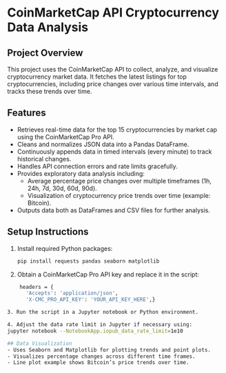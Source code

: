 # CoinMarketCap API Cryptocurrency Data Analysis

## Project Overview
This project uses the CoinMarketCap API to collect, analyze, and visualize cryptocurrency market data. It fetches the latest listings for top cryptocurrencies, including price changes over various time intervals, and tracks these trends over time.

## Features
- Retrieves real-time data for the top 15 cryptocurrencies by market cap using the CoinMarketCap Pro API.
- Cleans and normalizes JSON data into a Pandas DataFrame.
- Continuously appends data in timed intervals (every minute) to track historical changes.
- Handles API connection errors and rate limits gracefully.
- Provides exploratory data analysis including:
  - Average percentage price changes over multiple timeframes (1h, 24h, 7d, 30d, 60d, 90d).
  - Visualization of cryptocurrency price trends over time (example: Bitcoin).
- Outputs data both as DataFrames and CSV files for further analysis.

## Setup Instructions
1. Install required Python packages:
   ```bash
   pip install requests pandas seaborn matplotlib
2. Obtain a CoinMarketCap Pro API key and replace it in the script:
  ```bash 
      headers = {
        'Accepts': 'application/json',
        'X-CMC_PRO_API_KEY': 'YOUR_API_KEY_HERE',}

3. Run the script in a Jupyter notebook or Python environment.

4. Adjust the data rate limit in Jupyter if necessary using:
  jupyter notebook --NotebookApp.iopub_data_rate_limit=1e10

## Data Visualization
- Uses Seaborn and Matplotlib for plotting trends and point plots.
- Visualizes percentage changes across different time frames.
- Line plot example shows Bitcoin’s price trends over time.
